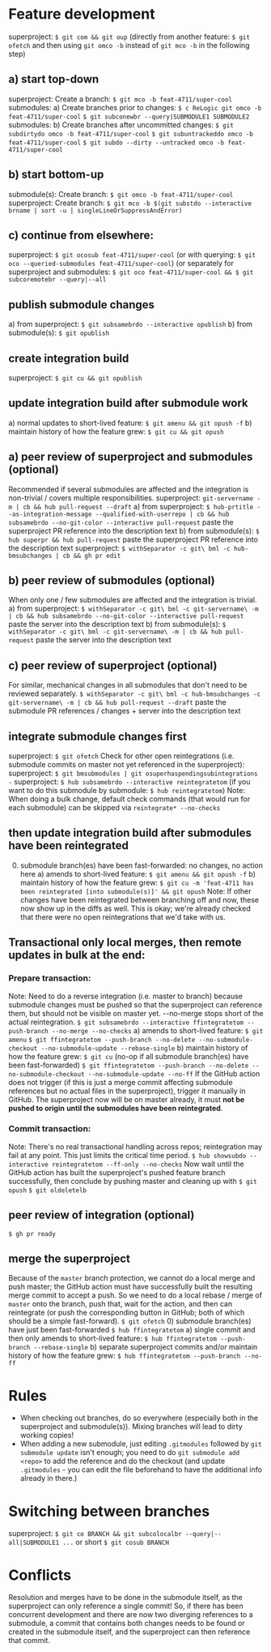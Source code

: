 # Feature development
superproject: `$ git com && git oup`
(directly from another feature: `$ git ofetch` and then using `git omco -b`
instead of `git mco -b` in the following step)
## a) start top-down
superproject: Create a branch: `$ git mco -b feat-4711/super-cool`
submodules: a) Create branches prior to changes:
	       `$ c ReLogic git omco -b feat-4711/super-cool`
	       `$ git subconewbr --query|SUBMODULE1 SUBMODULE2`
submodules: b) Create branches after uncommitted changes:
	       `$ git subdirtydo omco -b feat-4711/super-cool`
	       `$ git subuntrackeddo omco -b feat-4711/super-cool`
	       `$ git subdo --dirty --untracked omco -b feat-4711/super-cool`
## b) start bottom-up
submodule(s): Create branch: `$ git omco -b feat-4711/super-cool`
superproject: Create branch: `$ git mco -b $(git substdo --interactive brname | sort -u | singleLineOrSuppressAndError)`
## c) continue from elsewhere:
superproject: `$ git ocosub feat-4711/super-cool`
(or with querying: `$ git oco --queried-submodules feat-4711/super-cool`)
(or separately for superproject and submodules: `$ git oco feat-4711/super-cool && $ git subcoremotebr --query|--all`

## publish submodule changes
a) from superproject: `$ git subsamebrdo --interactive opublish`
b) from submodule(s): `$ git opublish`

## create integration build
superproject: `$ git cu && git opublish`

## update integration build after submodule work
a) normal updates to short-lived feature: `$ git amenu && git opush -f`
b) maintain history of how the feature grew: `$ git cu && git opush`

## a) peer review of superproject and submodules (optional)
Recommended if several submodules are affected and the integration is
non-trivial / covers multiple responsibilities.
superproject: `git-servername -m | cb && hub pull-request --draft`
a) from superproject: `$ hub-prtitle --as-integration-message --qualified-with-userrepo | cb && hub subsamebrdo --no-git-color --interactive pull-request`
   paste the superproject PR reference into the description text
b) from submodule(s): `$ hub superpr && hub pull-request`
   paste the superproject PR reference into the description text
superproject: `$ withSeparator -c git\ bml -c hub-bmsubchanges | cb && gh pr edit`

## b) peer review of submodules (optional)
When only one / few submodules are affected and the integration is trivial.
a) from superproject: `$ withSeparator -c git\ bml -c git-servername\ -m | cb && hub subsamebrdo --no-git-color --interactive pull-request`
   paste the server into the description text
b) from submodule(s): `$ withSeparator -c git\ bml -c git-servername\ -m | cb && hub pull-request`
   paste the server into the description text

## c) peer review of superproject (optional)
For similar, mechanical changes in all submodules that don't need to be
reviewed separately.
  `$ withSeparator -c git\ bml -c hub-bmsubchanges -c git-servername\ -m | cb && hub pull-request --draft`
  paste the submodule PR references / changes + server into the description
  text

## integrate submodule changes first
superproject: `$ git ofetch`
Check for other open reintegrations (i.e. submodule commits on master not yet
referenced in the superproject):
superproject: `$ git bmsubmodules | git osuperhaspendingsubintegrations -`
superproject: `$ hub subsamebrdo --interactive reintegratetom`
(if you want to do this submodule by submodule: `$ hub reintegratetom`)
Note: When doing a bulk change, default check commands (that would run for each
submodule) can be skipped via `reintegrate* --no-checks`
## then update integration build after submodules have been reintegrated
0) submodule branch(es) have been fast-forwarded: no changes, no action here
a) amends to short-lived feature: `$ git amenu && git opush -f`
b) maintain history of how the feature grew: `$ git cu -m 'feat-4711 has been reintegrated [into submodule(s)]' && git opush`
Note: If other changes have been reintegrated between branching off and now,
these now show up in the diffs as well. This is okay; we're already checked
that there were no open reintegrations that we'd take with us.
## Transactional only local merges, then remote updates in bulk at the end:
### Prepare transaction:
Note: Need to do a reverse integration (i.e. master to branch) because
submodule changes must be pushed so that the superproject can reference them,
but should not be visible on master yet. --no-merge stops short of the actual
reintegration.
`$ git subsamebrdo --interactive ffintegratetom --push-branch --no-merge --no-checks`
a) amends to short-lived feature:
   `$ git amenu`
   `$ git ffintegratetom --push-branch --no-delete --no-submodule-checkout --no-submodule-update --rebase-single`
b) maintain history of how the feature grew:
   `$ git cu`   (no-op if all submodule branch(es) have been fast-forwarded)
   `$ git ffintegratetom --push-branch --no-delete --no-submodule-checkout --no-submodule-update --no-ff`
If the GitHub action does not trigger (if this is just a merge commit affecting
submodule references but no actual files in the superproject), trigger it
manually in GitHub.
The superproject now will be on master already, it must **not be pushed to origin**
**until the submodules have been reintegrated**.
### Commit transaction:
Note: There's no real transactional handling across repos; reintegration may
fail at any point. This just limits the critical time period.
`$ hub showsubdo --interactive reintegratetom --ff-only --no-checks`
Now wait until the GitHub action has built the superproject's pushed feature
branch successfully, then conclude by pushing master and cleaning up with
`$ git opush`
`$ git oldeletelb`

## peer review of integration (optional)
`$ gh pr ready`

## merge the superproject
Because of the `master` branch protection, we cannot do a local merge and push
master; the GitHub action must have successfully built the resulting merge
commit to accept a push. So we need to do a local rebase / merge of `master`
onto the branch, push that, wait for the action, and then can reintegrate (or
push the corresponding button in GitHub; both of which should be a simple
fast-forward).
`$ git ofetch`
0) submodule branch(es) have just been fast-forwarded
   `$ hub ffintegratetom`
a) single commit and then only amends to short-lived feature:
   `$ hub ffintegratetom --push-branch --rebase-single`
b) separate superproject commits and/or maintain history of how the feature
   grew: `$ hub ffintegratetom --push-branch --no-ff`

# Rules
- When checking out branches, do so everywhere (especially both in the
  superproject and submodule(s)). Mixing branches will lead to dirty working
  copies!
- When adding a new submodule, just editing `.gitmodules` followed by
  `git submodule update` isn't enough; you need to do `git submodule add <repo>`
  to add the reference and do the checkout (and update `.gitmodules` - you can
  edit the file beforehand to have the additional info already in there.)

# Switching between branches
superproject: `$ git co BRANCH && git subcolocalbr --query|--all|SUBMODULE1 ...`
or short `$ git cosub BRANCH`

# Conflicts
Resolution and merges have to be done in the submodule itself, as the
superproject can only reference a single commit! So, if there has been
concurrent development and there are now two diverging references to a
submodule, a commit that contains both changes needs to be found or created in
the submodule itself, and the superproject can then reference that commit.
